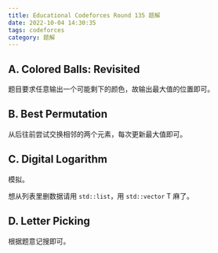 ```yaml
---
title: Educational Codeforces Round 135 题解
date: 2022-10-04 14:30:35
tags: codeforces
category: 题解
---
```


<script src="/js/embed.js"></script>

## A. Colored Balls: Revisited

题目要求任意输出一个可能剩下的颜色，故输出最大值的位置即可。

<script> embedcode("Code", "https://github.com/StableAgOH/solved-problems/blob/main/codeforces/1728/A.cpp") </script>

## B. Best Permutation

从后往前尝试交换相邻的两个元素，每次更新最大值即可。

<script> embedcode("Code", "https://github.com/StableAgOH/solved-problems/blob/main/codeforces/1728/B.cpp") </script>

## C. Digital Logarithm

模拟。

想从列表里删数据请用 `std::list`，用 `std::vector` T 麻了。

<script> embedcode("Code", "https://github.com/StableAgOH/solved-problems/blob/main/codeforces/1728/C.cpp") </script>

## D. Letter Picking

根据题意记搜即可。

<script> embedcode("Code", "https://github.com/StableAgOH/solved-problems/blob/main/codeforces/1728/D.cpp") </script>
